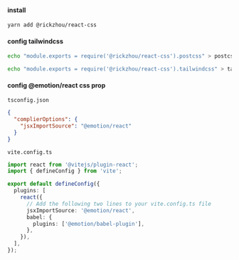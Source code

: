 #### install

```bash
yarn add @rickzhou/react-css
```

#### config tailwindcss

```bash
echo "module.exports = require('@rickzhou/react-css').postcss" > postcss.config.cjs

echo "module.exports = require('@rickzhou/react-css').tailwindcss" > tailwind.config.cjs
```

#### config @emotion/react css prop

`tsconfig.json`

```json
{
  "complierOptions": {
    "jsxImportSource": "@emotion/react"
  }
}
```

`vite.config.ts`

```ts
import react from '@vitejs/plugin-react';
import { defineConfig } from 'vite';

export default defineConfig({
  plugins: [
    react({
      // Add the following two lines to your vite.config.ts file
      jsxImportSource: '@emotion/react',
      babel: {
        plugins: ['@emotion/babel-plugin'],
      },
    }),
  ],
});
```
